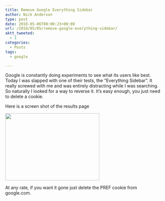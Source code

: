 ```yaml
---
title: Remove Google Everything Sidebar
author: Nick Anderson
type: post
date: 2010-05-06T00:00:23+00:00
url: /2010/05/05/remove-google-everything-sidebar/
aktt_tweeted:
  - 1
categories:
  - Posts
tags:
  - google

---
```

Google is constantly doing experiments to see what its users like best. Today I was slapped with one of their tests, the &#8220;Everything Sidebar&#8221;. It really screwed with me and was entirely distracting while I was searching. So naturally I looked for a way to reverse it. It&#8217;s easy enough, you just need to delete a cookie.

Here is a screen shot of the results page

[<img class="aligncenter size-medium wp-image-707" title="googleleftsidebar112009" src="http://www.cmdln.org/images/wp-content/uploads/2010/05/googleleftsidebar112009-300x214.jpg" alt="" width="300" height="214" srcset="http://www.cmdln.org/images/wp-content/uploads/2010/05/googleleftsidebar112009-300x214.jpg 300w, http://www.cmdln.org/images/wp-content/uploads/2010/05/googleleftsidebar112009-1024x732.jpg 1024w, http://www.cmdln.org/images/wp-content/uploads/2010/05/googleleftsidebar112009.jpg 1200w" sizes="(max-width: 300px) 100vw, 300px" />][1]

At any rate, if you want it gone just delete the PREF cookie from google.com.

 [1]: http://www.cmdln.org/images/wp-content/uploads/2010/05/googleleftsidebar112009.jpg
